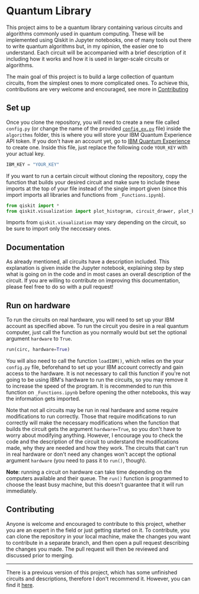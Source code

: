 # Quantum Library
This project aims to be a quantum library containing various circuits and algorithms commonly used in quantum computing. These will be implemented using Qiskit in Jupyter notebooks, one of many tools out there to write quantum algorithms but, in my opinion, the easier one to understand. Each circuit will be accompanied with a brief description of it including how it works and how it is used in larger-scale circuits or algorithms. 

The main goal of this project is to build a large collection of quantum circuits, from the simplest ones to more complicated ones. To achieve this, contributions are very welcome and encouraged, see more in [Contributing](#contributing)

## Set up
Once you clone the repository, you will need to create a new file called `config.py` (or change the name of the provided [`config_ex.py`](/config_ex.py) file) inside the `algorithms` folder, this is where you will store your IBM Quantum Experience API token. If you don't have an account yet, go to [IBM Quantum Experience](https://quantum-computing.ibm.com) to create one. Inside this file, just replace the following code `YOUR_KEY` with your actual key.
```python
IBM_KEY = "YOUR_KEY"
```

If you want to run a certain circuit without cloning the repository, copy the function that builds your desired circuit and make sure to include these imports at the top of your file instead of the single import given (since this import imports all libraries and functions from `_Functions.ipynb`).
```python
from qiskit import *
from qiskit.visualization import plot_histogram, circuit_drawer, plot_bloch_multivector
```
Imports from `qiskit.visualization` may vary depending on the circuit, so be sure to import only the neccesary ones.

## Documentation
As already mentioned, all circuits have a description included. This explanation is given inside the Jupyter notebook, explaining step by step what is going on in the code and in most cases an overall description of the circuit. If you are willing to contribute on improving this documentation, please feel free to do so with a pull request!

## Run on hardware
To run the circuits on real hardware, you will need to set up your IBM account as specified above. To run the circuit you desire in a real quantum computer, just call the function as you normally would but set the optional argument `hardware` to `True`.
```python
run(circ, hardware=True)
```

You will also need to call the function `loadIBM()`, which relies on the your `config.py` file, beforehand to set up your IBM account correctly and gain access to the hardware. It is not necessary to call this function if you're not going to be using IBM's hardware to run the circuits, so you may remove it to increase the speed of the program. It is recommended to run this function on `_Functions.ipynb` before opening the other notebooks, this way the information gets imported.

Note that not all circuits may be run in real hardware and some require modifications to run correctly. Those that require modifications to run correctly will make the necessary modifications when the function that builds the circuit gets the argument `hardware=True`, so you don't have to worry about modifying anything. However, I encourage you to check the code and the description of the circuit to understand the modifications made, why they are needed and how they work. The circuits that can't run in real hardware  or don't need any changes won't accept the optional argument `hardware` (you need to pass it to `run()`, though). 

**Note**: running a circuit on hardware can take time depending on the computers available and their queue. The `run()` function is programmed to choose the least busy machine, but this doesn't guarantee that it will run immediately.

## Contributing
Anyone is welcome and encouraged to contribute to this project, whether you are an expert in the field or just getting started on it. To contribute, you can clone the repository in your local machine, make the changes you want to contribute in a separate branch, and then open a pull request describing the changes you made. The pull request will then be reviewed and discussed prior to merging. 

<hr>

There is a previous version of this project, which has some unfinished circuits and descriptions, therefore I don't recommend it. However, you can find it [here](https://github.com/epelaaez/QuantumLibrary/tree/master/_old).

